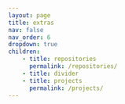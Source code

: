 ```yaml
---
layout: page
title: extras
nav: false
nav_order: 6
dropdown: true
children: 
    - title: repositories
      permalink: /repositories/
    - title: divider
    - title: projects
      permalink: /projects/
---
```


